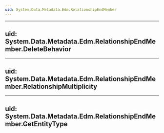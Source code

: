 ```yaml
---
uid: System.Data.Metadata.Edm.RelationshipEndMember
---
```


---
uid: System.Data.Metadata.Edm.RelationshipEndMember.DeleteBehavior
---

---
uid: System.Data.Metadata.Edm.RelationshipEndMember.RelationshipMultiplicity
---

---
uid: System.Data.Metadata.Edm.RelationshipEndMember.GetEntityType
---
